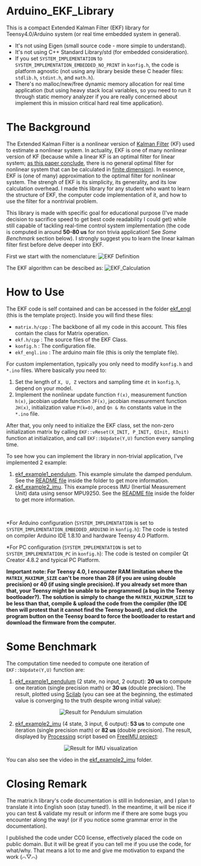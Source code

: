 # Arduino_EKF_Library
This is a compact Extended Kalman Filter (EKF) library for Teensy4.0/Arduino system (or real time embedded system in general).
- It's not using Eigen (small source code - more simple to understand).
- It's not using C++ Standard Library/std (for embedded consideration).
- If you set `SYSTEM_IMPLEMENTATION` to `SYSTEM_IMPLEMENTATION_EMBEDDED_NO_PRINT` in `konfig.h`, the code is platform agnostic (not using any library beside these C header files: `stdlib.h`, `stdint.h`, and `math.h`).
- There's no malloc/new/free dynamic memory allocation for real time application (but using heavy stack local variables, so you need to run it through static memory analyzer if you are really concerned about implement this in mission critical hard real time application).


# The Background
The Extended Kalman Filter is a nonlinear version of [Kalman Filter](https://en.wikipedia.org/wiki/Kalman_filter) (KF) used to estimate a nonlinear system. In actuality, EKF is one of many nonlinear version of KF (because while a linear KF is an optimal filter for linear system; [as this paper conclude](https://ieeexplore.ieee.org/document/1098582), there is no general optimal filter for nonlinear system that can be calculated in [finite dimension](https://en.wikipedia.org/wiki/Nonlinear_filter#Kushner%E2%80%93Stratonovich_filtering)). In essence, EKF is (one of many) approximation to the optimal filter for nonlinear system. The strengh of EKF is its simplicity, its generality, and its low calculation overhead. I made this library for any student who want to learn the structure of EKF, the computer code implementation of it, and how to use the filter for a nontrivial problem.

This library is made with specific goal for educational purpose (I've made decision to sacrifice speed to get best code readability I could get) while still capable of tackling real-time control system implementation (the code is computed in around **50-80 us** for non trivia application! See *Some Benchmark* section below). I strongly suggest you to learn the linear kalman filter first before delve deeper into EKF.

First we start with the nomenclature:
![EKF Definition](EKF_Definition.png "Click to maximize if the image rescaling make you feel dizzy")

The EKF algorithm can be descibed as:
![EKF_Calculation](EKF_Calculation.png "Click to maximize if the image rescaling make you feel dizzy")


# How to Use
The EKF code is self contained and can be accessed in the folder [ekf_engl](ekf_engl) (this is the template project). Inside you will find these files:
- `matrix.h/cpp` : The backbone of all my code in this account. This files contain the class for Matrix operation.
- `ekf.h/cpp` : The source files of the EKF Class.
- `konfig.h` : The configuration file.
- `ekf_engl.ino` : The arduino main file (this is only the template file).

For custom implementation, typically you only need to modify `konfig.h` and `*.ino` files. Where basically you need to:
1. Set the length of `X, U, Z` vectors and sampling time `dt` in `konfig.h`, depend on your model.
2. Implement the nonlinear update function `f(x)`, measurement function `h(x)`, jacobian update function `JF(x)`, jacobian measurement function `JH(x)`, initialization value `P(k=0)`, and `Qn & Rn` constants value in the `*.ino` file.

After that, you only need to initialize the EKF class, set the non-zero initialization matrix by calling `EKF::vReset(X_INIT, P_INIT, QInit, RInit)` function at initialization, and call `EKF::bUpdate(Y,U)` function every sampling time.

To see how you can implement the library in non-trivial application, I've implemented 2 example:
1.  [ekf_example1_pendulum](ekf_example1_pendulum). This example simulate the damped pendulum. See the [README file](ekf_example1_pendulum/README.md) inside the folder to get more information. 
2.  [ekf_example2_imu](ekf_example2_imu). This example process IMU (Inertial Measurement Unit) data using sensor MPU9250. See the [README file](ekf_example2_imu/README.md) inside the folder to get more information.

&nbsp;

*For Arduino configuration (`SYSTEM_IMPLEMENTATION` is set to `SYSTEM_IMPLEMENTATION_EMBEDDED_ARDUINO` in `konfig.h`):
The code is tested on compiler Arduino IDE 1.8.10 and hardware Teensy 4.0 Platform.

*For PC configuration (`SYSTEM_IMPLEMENTATION` is set to `SYSTEM_IMPLEMENTATION_PC` in `konfig.h`):
The code is tested on compiler Qt Creator 4.8.2 and typical PC Platform.


**Important note: For Teensy 4.0, I encounter RAM limitation where the `MATRIX_MAXIMUM_SIZE` can't be more than 28 (if you are using double precision) or 40 (if using single precision). If you already set more than that, your Teensy might be unable to be programmed (a bug in the Teensy bootloader?). The solution is simply to change the `MATRIX_MAXIMUM_SIZE` to be less than that, compile & upload the code from the compiler (the IDE then will protest that it cannot find the Teensy board), and click the program button on the Teensy board to force the bootloader to restart and download the firmware from the computer.**


# Some Benchmark
The computation time needed to compute one iteration of `EKF::bUpdate(Y,U)` function are:
1. [ekf_example1_pendulum](ekf_example1_pendulum) (2 state, no input, 2 output): **20 us** to compute one iteration (single precision math) or **30 us** (double precision). The result, plotted using [Scilab](https://www.scilab.org/) (you can see at the beginning, the estimated value is converging to the truth despite wrong initial value):
<p align="center"><img src="ekf_example1_pendulum/result.png" alt="Result for Pendulum simulation"></p>


2. [ekf_example2_imu](ekf_example2_imu) (4 state, 3 input, 6 output): **53 us** to compute one iteration (single precision math) or **82 us** (double precision). The result, displayed by [Processing](https://processing.org/) script based on [FreeIMU project](http://www.varesano.net/files/FreeIMU-20121122_1126.zip):
<p align="center"><img src="ekf_example2_imu/result.png" alt="Result for IMU visualization"></p>

You can also see the video in the [ekf_example2_imu](ekf_example2_imu) folder.


# Closing Remark
The matrix.h library's code documentation is still in Indonesian, and I plan to translate it into English soon (stay tuned!). In the meantime, it will be nice if you can test & validate my result or inform me if there are some bugs you encounter along the way! (or if you notice some grammar error in the documentation).

I published the code under CC0 license, effectively placed the code on public domain. But it will be great if you can tell me if you use the code, for what/why. That means a lot to me and give me motivation to expand the work (⌒▽⌒)



